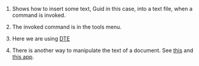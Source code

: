 
1. Shows how to insert some text, Guid in this case, into a text file, when a command is invoked.

2. The invoked command is in the tools menu. 

3. Here we are using [DTE](https://learn.microsoft.com/en-us/dotnet/api/envdte?redirectedfrom=MSDN&view=visualstudiosdk-2022) 

4. There is another way to manipulate the text of a document. See [this](https://github.com/AvtsVivek/LearnVsExt/tree/main/src/tasks/552400-VsixCommandCommunity) and [this app](https://github.com/AvtsVivek/LearnVsExt/tree/main/src/apps/552400-VsixCommandCommunity).